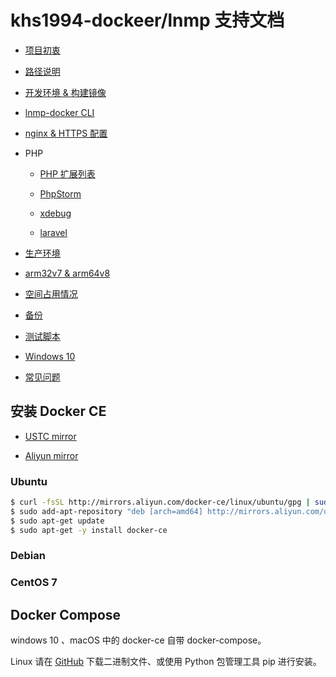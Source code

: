 # khs1994-dockeer/lnmp 支持文档

* [项目初衷](why.md)

* [路径说明](path.md)

* [开发环境 & 构建镜像](development.md)

* [lnmp-docker CLI](cli.md)

* [nginx & HTTPS 配置](nginx-with-https.md)

* PHP

  * [PHP 扩展列表](php.md)

  * [PhpStorm](phpstorm.md)

  * [xdebug](xdebug.md)

  * [laravel](laravel.md)

* [生产环境](production.md)

* [arm32v7 & arm64v8](arm.md)

* [空间占用情况](size.md)

* [备份](backup.md)

* [测试脚本](test.md)

* [Windows 10](windows.md)

* [常见问题](question.md)

## 安装 Docker CE

* [USTC mirror](http://mirrors.ustc.edu.cn/help/docker-ce.html)

* [Aliyun mirror](https://yq.aliyun.com/articles/110806)

### Ubuntu

```bash
$ curl -fsSL http://mirrors.aliyun.com/docker-ce/linux/ubuntu/gpg | sudo apt-key add -
$ sudo add-apt-repository "deb [arch=amd64] http://mirrors.aliyun.com/docker-ce/linux/ubuntu $(lsb_release -cs) test"
$ sudo apt-get update
$ sudo apt-get -y install docker-ce
```

### Debian

### CentOS 7

## Docker Compose

windows 10 、macOS 中的 docker-ce 自带 docker-compose。

Linux 请在 [GitHub](https://github.com/docker/compose/releases) 下载二进制文件、或使用 Python 包管理工具 pip 进行安装。
